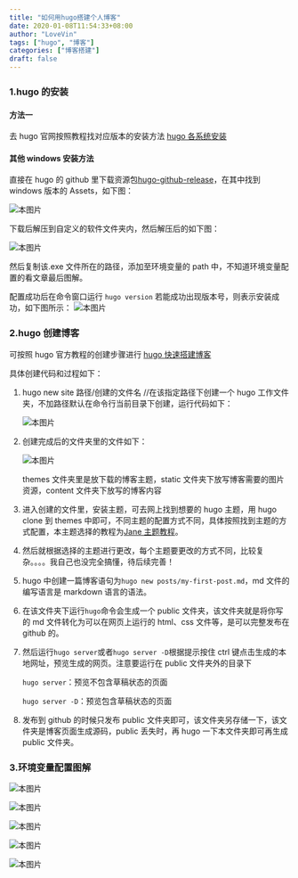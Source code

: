 ```yaml
---
title: "如何用hugo搭建个人博客"
date: 2020-01-08T11:54:33+08:00
author: "LoveVin"
tags: ["hugo", "博客"]
categories: ["博客搭建"]
draft: false
---
```


### 1.hugo 的安装

#### 方法一

去 hugo 官网按照教程找对应版本的安装方法 [hugo 各系统安装](https://gohugo.io/getting-started/installing)

#### 其他 windows 安装方法

直接在 hugo 的 github 里下载资源包[hugo-github-release](https://github.com/gohugoio/hugo/releases)，在其中找到 windows 版本的 Assets，如下图：

![本图片](/imgs/hugo1.JPG)

下载后解压到自定义的软件文件夹内，然后解压后的如下图：

![本图片](/imgs/hugo2.JPG)

然后复制该.exe 文件所在的路径，添加至环境变量的 path 中，不知道环境变量配置的看文章最后图解。

配置成功后在命令窗口运行
`hugo version`
若能成功出现版本号，则表示安装成功，如下图所示：
![本图片](/imgs/hugo8.png)

### 2.hugo 创建博客

可按照 hugo 官方教程的创建步骤进行 [hugo 快速搭建博客](https://gohugo.io/getting-started/quick-start/)

具体创建代码和过程如下：

1. hugo new site 路径/创建的文件名 //在该指定路径下创建一个 hugo 工作文件夹，不加路径默认在命令行当前目录下创建，运行代码如下：

   ![本图片](/imgs/hugo9.png)

2. 创建完成后的文件夹里的文件如下：

   ![本图片](/imgs/hugo10.JPG)

   themes 文件夹里是放下载的博客主题，static 文件夹下放写博客需要的图片资源，content 文件夹下放写的博客内容

3. 进入创建的文件里，安装主题，可去网上找到想要的 hugo 主题，用 hugo clone 到 themes 中即可，不同主题的配置方式不同，具体按照找到主题的方式配置，本主题选择的教程为[Jane 主题教程](https://github.com/xianmin/hugo-theme-jane)。

4. 然后就根据选择的主题进行更改，每个主题要更改的方式不同，比较复杂。。。。我自己也没完全搞懂，待后续完善！

5. hugo 中创建一篇博客语句为`hugo new posts/my-first-post.md`，md 文件的编写语言是 markdown 语言的语法。

6. 在该文件夹下运行`hugo`命令会生成一个 public 文件夹，该文件夹就是将你写的 md 文件转化为可以在网页上运行的 html、css 文件等，是可以完整发布在 github 的。

7. 然后运行`hugo server`或者`hugo server -D`根据提示按住 ctrl 键点击生成的本地网址，预览生成的网页。注意要运行在 public 文件夹外的目录下

   `hugo server`：预览不包含草稿状态的页面

   `hugo server -D`：预览包含草稿状态的页面

8. 发布到 github 的时候只发布 public 文件夹即可，该文件夹另存储一下，该文件夹是博客页面生成源码，public 丢失时，再 hugo 一下本文件夹即可再生成 public 文件夹。

### 3.环境变量配置图解

![本图片](/imgs/hugo3.png)

![本图片](/imgs/hugo4.JPG)

![本图片](/imgs/hugo5.JPG)

![本图片](/imgs/hugo6.JPG)

![本图片](/imgs/hugo7.JPG)

